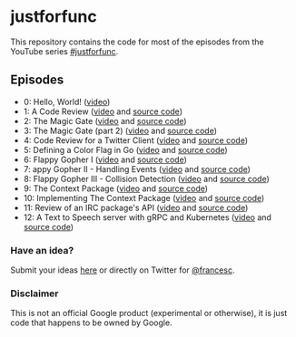 # justforfunc

This repository contains the code for most of the episodes from the YouTube
series [#justforfunc](http://youtube.com/c/justforfunc).

## Episodes

- 0: Hello, World! ([video](https://youtu.be/0NTKMKDsCTE?list=PL64wiCrrxh4Jisi7OcCJIUpguV_f5jGnZ))
- 1: A Code Review ([video](https://youtu.be/eIWFnNz8mF4?list=PL64wiCrrxh4Jisi7OcCJIUpguV_f5jGnZ) and [source code](https://github.com/philipithomas/iterscraper/pull/1))
- 2: The Magic Gate ([video](https://youtu.be/mTd3hHUy9OU?list=PL64wiCrrxh4Jisi7OcCJIUpguV_f5jGnZ) and [source code](02-magic-gate))
- 3: The Magic Gate (part 2) ([video](https://youtu.be/uIA1s3Rhpv8?list=PL64wiCrrxh4Jisi7OcCJIUpguV_f5jGnZ)  and [source code](02-magic-gate))
- 4: Code Review for a Twitter Client ([video](https://youtu.be/MnbMWNR_XZc?list=PL64wiCrrxh4Jisi7OcCJIUpguV_f5jGnZ) and [source code](https://gitlab.com/hackebrot/tweets/merge_requests/2))
- 5: Defining a Color Flag in Go ([video](https://youtu.be/4D506W1AjeM?list=PL64wiCrrxh4Jisi7OcCJIUpguV_f5jGnZ) and [source code](https://github.com/campoy/tools/tree/master/flags))
- 6: Flappy Gopher I ([video](https://youtu.be/aYkxFbd6luY?list=PL64wiCrrxh4Jisi7OcCJIUpguV_f5jGnZ) and [source code](https://github.com/campoy/flappy-gopher))
- 7: appy Gopher II - Handling Events ([video](https://youtu.be/tX_Fgt0gVbQ?list=PL64wiCrrxh4Jisi7OcCJIUpguV_f5jGnZ) and [source code](https://github.com/campoy/flappy-gopher))
- 8: Flappy Gopher III - Collision Detection ([video](https://youtu.be/jy9XKfYjtwE?list=PL64wiCrrxh4Jisi7OcCJIUpguV_f5jGnZ) and [source code](https://github.com/campoy/flappy-gopher))
- 9: The Context Package ([video](https://www.youtube.com/watch?v=LSzR0VEraWw&index=1&list=PL64wiCrrxh4Jisi7OcCJIUpguV_f5jGnZ) and [source code](09-context))
- 10: Implementing The Context Package ([video](https://youtu.be/8M90t0KvEDY?list=PL64wiCrrxh4Jisi7OcCJIUpguV_f5jGnZ) and [source code](10-contextimpl))
- 11: Review of an IRC package's API ([video](https://www.youtube.com/watch?v=nhElL62BSn0&index=12&list=PL64wiCrrxh4Jisi7OcCJIUpguV_f5jGnZ) and [source code](https://github.com/davidjpeacock/shelbot/pull/36))
- 12: A Text to Speech server with gRPC and Kubernetes ([video](https://www.youtube.com/watch?v=XaMr--wAuSI&index=12&list=PL64wiCrrxh4Jisi7OcCJIUpguV_f5jGnZ) and [source code](12-say-grpc))

### Have an idea?

Submit your ideas [here](https://francesc8.typeform.com/to/avO3Sc) or directly
on Twitter for [@francesc](https://twitter.com/francesc).

### Disclaimer

This is not an official Google product (experimental or otherwise), it is just
code that happens to be owned by Google.
